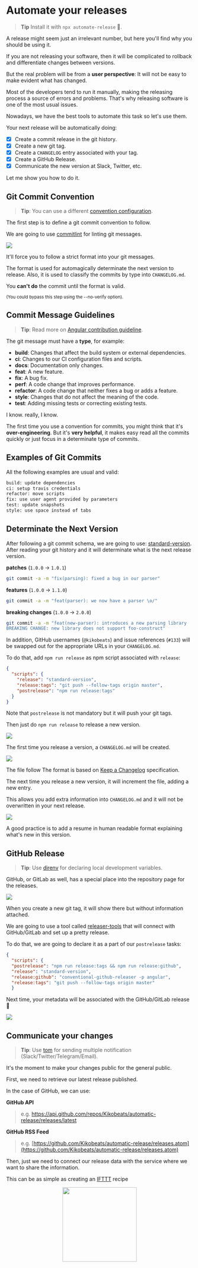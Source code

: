 # Automate your releases

> **Tip** Install it with `npx automate-release` 🎉.

A release might seem just an irrelevant number, but here you'll find why you should be using it.

If you are not releasing your software, then it will be complicated to rollback and differentiate changes between versions.

But the real problem will be from a **user perspective**: It will not be easy to make evident what has changed.

Most of the developers tend to run it manually, making the releasing process a source of errors and problems. That's why releasing software is one of the most usual issues.

Nowadays, we have the best tools to automate this task so let's use them.

Your next release will be automatically doing:

- [x] Create a commit release in the git history.
- [x] Create a new git tag.
- [x] Create a `CHANGELOG` entry associated with your tag.
- [x] Create a GitHub Release.
- [x] Communicate the new version at Slack, Twitter, etc.

Let me show you how to do it.

## Git Commit Convention

> **Tip**: You can use a different [convention configuration](https://github.com/marionebl/commitlint#shared-configuration).

The first step is to define a git commit convention to follow.

We are going to use [commitlint](https://github.com/marionebl/commitlint) for linting git messages.

![](https://i.imgur.com/nZOE5Vu.png)

It'll force you to follow a strict format into your git messages.

The format is used for automagically determinate the next version to release. Also, it is used to classify the commits by type into `CHANGELOG.md`.

You **can't do** the commit until the format is valid. 

<small>(You could bypass this step using the --no-verify option).</small>

## Commit Message Guidelines

> **Tip**: Read more on [Angular contribution guideline](https://github.com/angular/angular/blob/22b96b9/CONTRIBUTING.md#type).

The git message must have a **type**, for example:

* **build**: Changes that affect the build system or external dependencies.
* **ci**: Changes to our CI configuration files and scripts.
* **docs**: Documentation only changes.
* **feat**: A new feature.
* **fix**: A bug fix.
* **perf**: A code change that improves performance.
* **refactor**: A code change that neither fixes a bug or adds a feature.
* **style**: Changes that do not affect the meaning of the code.
* **test**: Adding missing tests or correcting existing tests.

I know. really, I know.

The first time you use a convention for commits, you might think that it's **over-engineering**. But it's **very helpful**, it makes easy read all the commits quickly or just focus in a determinate type of commits.

## Examples of Git Commits

All the following examples are usual and valid:

```bash
build: update dependencies
ci: setup travis credentials
refactor: move scripts
fix: use user agent provided by parameters
test: update snapshots
style: use space instead of tabs
```

## Determinate the Next Version

After following a git commit schema, we are going to use: [standard-version](https://github.com/conventional-changelog/standard-version). After reading your git history and it will determinate what is the next release version.

**patches** (`1.0.0` → `1.0.1`)

```sh
git commit -a -m "fix(parsing): fixed a bug in our parser"
```

**features** (`1.0.0` → `1.1.0`)

```sh
git commit -a -m "feat(parser): we now have a parser \o/"
```

**breaking changes** (`1.0.0` → `2.0.0`)

```sh
git commit -a -m "feat(new-parser): introduces a new parsing library
BREAKING CHANGE: new library does not support foo-construct"
```

In addition, GitHub usernames (`@kikobeats`) and issue references (`#133`) will be swapped out for the
appropriate URLs in your `CHANGELOG.md`.

To do that, add `npm run release` as npm script associated with `release`:

```json
{
  "scripts": {
    "release": "standard-version",
    "release:tags": "git push --follow-tags origin master",
    "postrelease": "npm run release:tags"
  }
}
```

Note that `postrelease` is not mandatory but it will push your git tags.

Then just do `npm run release` to release a new version.

![](https://i.imgur.com/AmOfMV9.png)

The first time you release a version, a `CHANGELOG.md` will be created.

![](https://i.imgur.com/B2CoFsG.png)

The file follow The format is based on [Keep a Changelog](https://keepachangelog.com) specification.

The next time you release a new version, it will increment the file, adding a new entry.

This allows you add extra information into `CHANGELOG.md` and it will not be overwritten in your next release.

![](https://i.imgur.com/QOse3tZ.png)

A good practice is to add a resume in human readable format explaining what's new in this version.

## GitHub Release

> **Tip**: Use [direnv](https://direnv.net/) for declaring local development variables. 

GitHub, or GitLab as well, has a special place into the repository page for the releases.

![](https://i.imgur.com/butKsZ6.png)

When you create a new git tag, it will show there but without information attached.

We are going to use a tool called [releaser-tools](https://github.com/conventional-changelog/releaser-tools) that will connect with GitHub/GitLab and set up a pretty release.

To do that, we are going to declare it as a part of our `postrelease` tasks:

```json
{
  "scripts": {
  "postrelease": "npm run release:tags && npm run release:github",
  "release": "standard-version",
  "release:github": "conventional-github-releaser -p angular",
  "release:tags": "git push --follow-tags origin master"
  }
```

Next time, your metadata will be associated with the GitHub/GitLab release 🎉

![](https://i.imgur.com/4Am8xIx.png)

## Communicate your changes

> **Tip**: Use [tom](http://tom.js.org/) for sending multiple notification (Slack/Twitter/Telegram/Email).

It's the moment to make your changes public for the general public.

First, we need to retrieve our latest release published. 

In the case of GitHub, we can use:

**GitHub API**

<blockquote>
<p>e.g. <a href="https://api.github.com/repos/Kikobeats/automatic-release/releases/latest">https://api.github.com/repos/Kikobeats/automatic-release/releases/latest</a></p>
</blockquote>

**GitHub RSS Feed**

> e.g. [https://github.com/Kikobeats/automatic-release/releases.atom](https://github.com/Kikobeats/automatic-release/releases.atom)

Then, just we need to connect our release data with the service where we want to share the information.

This can be as simple as creating an [IFTTT](https://ifttt.com) recipe

<div align="center">
<img src="https://i.imgur.com/ZgUB7w5.png" width='200px' />
</div>
